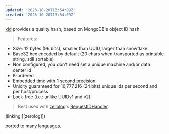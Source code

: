 ```yaml
---
updated: '2023-10-20T13:54:09Z'
created: '2023-10-20T13:54:09Z'
---
```

[xid](https://github.com/rs/xid) provides a quality hash, based on MongoDB's object ID hash.

> Features:

-   Size: 12 bytes (96 bits), smaller than UUID, larger than snowflake
-   Base32 hex encoded by default (20 chars when transported as printable string, still sortable)
-   Non configured, you don't need set a unique machine and/or data center id
-   K-ordered
-   Embedded time with 1 second precision
-   Unicity guaranteed for 16,777,216 (24 bits) unique ids per second and per host/process
-   Lock-free (i.e.: unlike UUIDv1 and v2)

> Best used with [zerolog](https://github.com/rs/zerolog)'s [RequestIDHandler](https://godoc.org/github.com/rs/zerolog/hlog#RequestIDHandler).

(linking [[zerolog]])

ported to many languages.